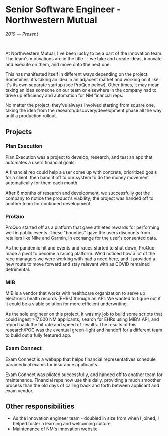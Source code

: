 # Senior Software Engineer - Northwestern Mutual

_2019 –– Present_

<br />

At Northwestern Mutual, I've been lucky to be a part of the innovation team. The team's motivations are in the title -- we take and create ideas, innovate and execute on them, and move onto the next one.

This has manifested itself in different ways depending on the project. Sometimes, it's taking an idea in an adjacent market and working on it like it's its own separate startup (see ProQuo below). Other times, it may mean taking an idea someone on our team or elsewhere in the company had to drive up efficiency and automation for NM financial reps.

No matter the project, they've always involved starting from square one, taking the idea from the research/discovery/development phase all the way until a production rollout.

## Projects

### Plan Execution

Plan Execution was a project to develop, research, and test an app that automates a users financial goals.

A financial rep could help a user come up with concrete, prioritized goals for a client, then hand it off to our system to do the money movement automatically for them each month.

After 6 months of research and development, we successfully got the company to notice the product's viability; the project was handed off to another team for continued development.

### ProQuo

ProQuo started off as a platform that gave athletes rewards for performing well in public events. These "bounties" gave the users discounts from retailers like Nike and Garmin, in exchange for the user's consented data.

As the pandemic hit and events and races started to shut down, ProQuo made a pivot to become a racing platform. We'd noticed how a lot of the race managers we were working with had a need here, and it provided a new route to move forward and stay relevant with as COVID remained detrimental.

### MIB

MIB is a vendor that works with healthcare organization to serve up electronic health records (EHRs) through an API. We wanted to figure out if it could be a viable solution for more efficient underwriting.

As the sole engineer on this project, it was my job to build some scripts that could ingest >17,000 NM applicants, search for EHRs using MIB's API, and report back the hit rate and speed of results. The results of this research/POC was the eventual green-light and handoff for a different team to build out a fully featured app.

### Exam Connect

Exam Connect is a webapp that helps financial representatives schedule paramedical exams for insurance applicants.

Exam Connect was piloted successfully, and handed off to another team for maintenance. Financial reps now use this daily, providing a much smoother process than the old days of calling back and forth between applicant and exam vendor.

## Other responsibilities

- As the innovation engineer team ~doubled in size from when I joined, I helped foster a learning and welcoming culture
- Maintenance of NM's innovation website